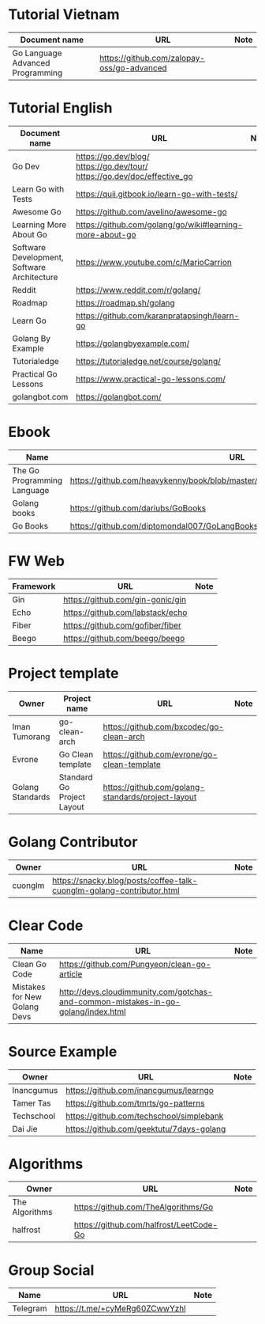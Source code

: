# Tutorial Vietnam 

Document name | URL | Note
--- | --- | --- |
Go Language Advanced Programming | https://github.com/zalopay-oss/go-advanced | |

# Tutorial English
Document name | URL | Note
--- | --- | --- |
Go Dev | https://go.dev/blog/ <br/> https://go.dev/tour/ <br> https://go.dev/doc/effective_go | |
Learn Go with Tests | https://quii.gitbook.io/learn-go-with-tests/| |
Awesome Go | https://github.com/avelino/awesome-go | |
Learning More About Go | https://github.com/golang/go/wiki#learning-more-about-go | |
Software Development, Software Architecture | https://www.youtube.com/c/MarioCarrion | |
Reddit | https://www.reddit.com/r/golang/ | |
Roadmap | https://roadmap.sh/golang | |
Learn Go | https://github.com/karanpratapsingh/learn-go | |
Golang By Example | https://golangbyexample.com/ | |
Tutorialedge | https://tutorialedge.net/course/golang/ | |
Practical Go Lessons | https://www.practical-go-lessons.com/ | |
golangbot.com | https://golangbot.com/ | |



# Ebook
Name | URL | Source
--- | --- | --- |
The Go Programming Language | https://github.com/heavykenny/book/blob/master/Go/The.Go.Programming.Language.pdf | https://github.com/adonovan/gopl.io |
Golang books | https://github.com/dariubs/GoBooks | |
Go Books | https://github.com/diptomondal007/GoLangBooks | |


# FW Web

Framework | URL | Note 
--- | --- | --- | 
Gin | https://github.com/gin-gonic/gin | |
Echo | https://github.com/labstack/echo | |
Fiber | https://github.com/gofiber/fiber | |
Beego | https://github.com/beego/beego | |

# Project template

Owner |Project name | URL | Note 
--- | --- | --- | --- |
 | Iman Tumorang | go-clean-arch | https://github.com/bxcodec/go-clean-arch | |
 | Evrone | Go Clean template | https://github.com/evrone/go-clean-template | |
 | Golang Standards | Standard Go Project Layout | https://github.com/golang-standards/project-layout | |

# Golang Contributor

Owner | URL | Note
--- | --- | --- |
| cuonglm | https://snacky.blog/posts/coffee-talk-cuonglm-golang-contributor.html | |

# Clear Code

Name | URL | Note
--- | --- | --- |
| Clean Go Code | https://github.com/Pungyeon/clean-go-article | |
| Mistakes for New Golang Devs | http://devs.cloudimmunity.com/gotchas-and-common-mistakes-in-go-golang/index.html | |
 
# Source Example

Owner | URL | Note
--- | --- | --- |
| Inancgumus | https://github.com/inancgumus/learngo | |
| Tamer Tas | https://github.com/tmrts/go-patterns | |
| Techschool | https://github.com/techschool/simplebank | |
| Dai Jie | https://github.com/geektutu/7days-golang | |

# Algorithms

Owner | URL | Note
--- | --- | --- |
| The Algorithms | https://github.com/TheAlgorithms/Go | |
| halfrost | https://github.com/halfrost/LeetCode-Go | |

# Group Social
Name | URL | Note
--- | --- | --- |
| Telegram | https://t.me/+cyMeRg60ZCwwYzhl | |